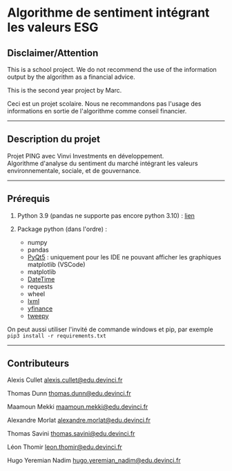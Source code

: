 # Algorithme de sentiment intégrant les valeurs ESG 

## Disclaimer/Attention

This is a school project. We do not recommend the use of the information output by the algorithm as a financial advice.  

This is the second year project by Marc.

Ceci est un projet scolaire. Nous ne recommandons pas l'usage des informations en sortie de l'algorithme comme conseil financier.

---

## Description du projet

Projet PING avec Vinvi Investments en développement.  
Algorithme d'analyse du sentiment du marché intégrant les valeurs environnementale, sociale, et de gouvernance.

---

## Prérequis

1. Python 3.9 (pandas ne supporte pas encore python 3.10) : [lien](https://www.python.org/downloads/release/python-397/)

2. Package python (dans l'ordre) :
    * numpy
    * pandas
    * [PyQt5](https://pypi.org/project/PyQt5/) : uniquement pour les IDE ne pouvant afficher les graphiques matplotlib (VSCode)
    * matplotlib
    * [DateTime](https://pypi.org/project/DateTime/)
    * requests
    * wheel
    * [lxml](https://pypi.org/project/lxml/)
    * [yfinance](https://pypi.org/project/yfinance/)
    * [tweepy](https://pypi.org/project/tweepy/)

On peut aussi utiliser l'invité de commande windows et pip, par exemple `pip3 install -r requirements.txt`

---

## Contributeurs

Alexis Cullet <alexis.cullet@edu.devinci.fr>

Thomas Dunn <thomas.dunn@edu.devinci.fr>

Maamoun Mekki <maamoun.mekki@edu.devinci.fr>

Alexandre Morlat <alexandre.morlat@edu.devinci.fr>

Thomas Savini <thomas.savini@edu.devinci.fr>

Léon Thomir <leon.thomir@edu.devinci.fr>

Hugo Yeremian Nadim <hugo.yeremian_nadim@edu.devinci.fr>
